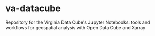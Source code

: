 # va-datacube
Repository for the Virginia Data Cube's Jupyter Notebooks: tools and workflows for geospatial analysis with Open Data Cube and Xarray
